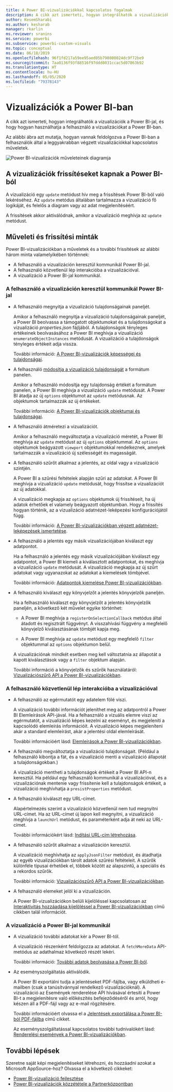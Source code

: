 ```yaml
---
title: A Power BI-vizualizációkkal kapcsolatos fogalmak
description: A cikk azt ismerteti, hogyan integrálhatók a vizualizációk a Power BI-jal, és hogy hogyan használhatja a felhasználó a vizualizációkat a Power BI-ban.
author: KesemSharabi
ms.author: kesharab
manager: rkarlin
ms.reviewer: sranins
ms.service: powerbi
ms.subservice: powerbi-custom-visuals
ms.topic: conceptual
ms.date: 06/18/2019
ms.openlocfilehash: 96f1fd217a59ee95aed05b790800024dc9f72be9
ms.sourcegitcommit: 7aa0136f93f88516f97ddd8031ccac5d07863b92
ms.translationtype: HT
ms.contentlocale: hu-HU
ms.lasthandoff: 05/05/2020
ms.locfileid: "79378143"
---
```

# <a name="visuals-in-power-bi"></a>Vizualizációk a Power BI-ban

A cikk azt ismerteti, hogyan integrálhatók a vizualizációk a Power BI-jal, és hogy hogyan használhatja a felhasználó a vizualizációkat a Power BI-ban. 

Az alábbi ábra azt mutatja, hogyan vannak feldolgozva a Power BI-ban a felhasználók által a leggyakrabban végzett vizualizációkkal kapcsolatos műveletek.

![Power BI-vizualizációk műveleteinek diagramja](media/power-bi-visuals-concept/visual-concept.svg)

## <a name="visuals-get-updates-from-power-bi"></a>A vizualizációk frissítéseket kapnak a Power BI-ból

A vizualizáció egy `update` metódust hív meg a frissítések Power BI-ból való lekéréséhez. Az `update` metódus általában tartalmazza a vizualizáció fő logikáját, és felelős a diagram vagy az adat megjelenítéséért.

A frissítések akkor aktiválódnak, amikor a vizualizáció meghívja az `update` metódust.

## <a name="action-and-update-patterns"></a>Műveleti és frissítési minták

Power BI-vizualizációkban a műveletek és a további frissítések az alábbi három minta valamelyikében történnek:

* A felhasználó a vizualizáción keresztül kommunikál Power BI-jal.
* A felhasználó közvetlenül lép interakcióba a vizualizációval.
* A vizualizáció a Power BI-jal kommunikál.

### <a name="user-interacts-with-a-visual-through-power-bi"></a>A felhasználó a vizualizáción keresztül kommunikál Power BI-jal

* A felhasználó megnyitja a vizualizáció tulajdonságainak paneljét.

    Amikor a felhasználó megnyitja a vizualizáció tulajdonságainak paneljét, a Power BI beolvassa a támogatott objektumokat és a tulajdonságokat a vizualizáció *properties.json* fájljából. A tulajdonságok tényleges értékeinek beolvasásához a Power BI meghívja a vizualizáció `enumerateObjectInstances` metódusát. A vizualizáció a tulajdonságok tényleges értékeit adja vissza.

    További információ: [A Power BI-vizualizációk képességei és tulajdonságai](capabilities.md).

* A felhasználó [módosítja a vizualizáció tulajdonságát](../../visuals/power-bi-visualization-customize-title-background-and-legend.md) a formátum panelen.

    Amikor a felhasználó módosítja egy tulajdonság értékét a formátum panelen, a Power BI meghívja a vizualizáció `update` metódusát. A Power BI átadja az új `options` objektumot az `update` metódusnak. Az objektumok tartalmazzák az új értékeket.

    További információ: [A Power BI-vizualizációk objektumai és tulajdonságai](objects-properties.md).

* A felhasználó átméretezi a vizualizációt.

    Amikor a felhasználó megváltoztatja a vizualizáció méretét, a Power BI meghívja az `update` metódust az új `options` objektummal. Az `options` objektumok beágyazott `viewport` objektumokkal rendelkeznek, amelyek tartalmazzák a vizualizáció új szélességét és magasságát.

* A felhasználó szűrőt alkalmaz a jelentés, az oldal vagy a vizualizáció szintjén.

    A Power BI a szűrési feltételek alapján szűri az adatokat. A Power BI meghívja a vizualizáció `update` metódusát, hogy frissítse a vizualizációt az új adatokkal.

    A vizualizáció megkapja az `options` objektumok új frissítéseit, ha új adatok érhetőek el valamely beágyazott objektumban. Hogy a frissítés hogyan történik, az a vizualizáció adatnézet-leképezési konfigurációjától függ.

    További információ: [A Power BI-vizualizációkban végzett adatnézet-leképezések ismertetése](dataview-mappings.md).

* A felhasználó a jelentés egy másik vizualizációjában kiválaszt egy adatpontot.

    Ha a felhasználó a jelentés egy másik vizualizációjában kiválaszt egy adatpontot, a Power BI kiemeli a kiválasztott adatpontokat, és meghívja a vizualizáció `update` metódusát. A vizualizáció megkapja az új szűrt adatokat vagy ugyanazokat az adatokat a kiemelések tömbjével.

    További információ: [Adatpontok kiemelése Power BI-vizualizációkban](highlight.md).

* A felhasználó kiválaszt egy könyvjelzőt a jelentés könyvjelzők paneljén.

    Ha a felhasználó kiválaszt egy könyvjelzőt a jelentés könyvjelzők paneljén, a következő két művelet egyike történhet:

    * A Power BI meghívja a `registerOnSelectionCallback` metódus által átadott és regisztrált függvényt. A visszahívási függvény a megfelelő könyvjelző kiválasztásának tömbjét kapja meg.

    * A Power BI meghívja az `update` metódust egy megfelelő `filter` objektummal az `options` objektumon belül.

    A vizualizációnak mindkét esetben meg kell változtatnia az állapotát a kapott kiválasztások vagy a `filter` objektum alapján.

    További információ a könyvjelzők és szűrők használatáról: [Vizualizációszűrő API a Power BI-vizualizációkban](filter-api.md).

### <a name="user-interacts-with-the-visual-directly"></a>A felhasználó közvetlenül lép interakcióba a vizualizációval

* A felhasználó az egérmutatót egy adatelem fölé viszi.

    A vizualizáció további információt jeleníthet meg az adatpontról a Power BI Elemleírások API-jával. Ha a felhasználó a vizuális elemre viszi az egérmutatót, a vizualizáció képes kezelni az eseményt, és megjeleníti a kapcsolódó elemleírás információit. A vizualizáció képes megjeleníteni akár a standard elemleírást, akár a jelentési oldal elemleírását.

    További információért lásd: [Elemleírások a Power BI-vizualizációkban](add-tooltips.md).

* A felhasználó megváltoztatja a vizualizáció tulajdonságait. (Például a felhasználó kibontja a fát, és a vizualizáció menti a vizualizáció állapotát a tulajdonságokban.)

    A vizualizáció mentheti a tulajdonságok értékeit a Power BI API-n keresztül. Ha például egy felhasználó kommunikál a vizualizációval, és a vizualizációnak mentenie vagy frissítenie kell a tulajdonságok értékeit, a vizualizáció meghívhatja a `presistProperties` metódust.

* A felhasználó kiválaszt egy URL-címet.

    Alapértelmezés szerint a vizualizáció közvetlenül nem tud megnyitni URL-címet. Ha az URL-címet új lapon kell megnyitni, a vizualizáció meghívja a `launchUrl` metódust, és paraméterként adja át neki az URL-címet.

    További információkért lásd: [Indítási URL-cím létrehozása](launch-url.md).

* A felhasználó szűrőt alkalmaz a vizualizáción keresztül.

    A vizualizáció meghívhatja az `applyJsonFilter` metódust, és átadhatja az egyéb vizualizációkban tárolt adatok szűrési feltételeit. A szűrők különféle típusai érhetőek el, többek között az alapszintű, a speciális és a rekordos szűrők.

    További információ: [Vizualizációszűrő API a Power BI-vizualizációkban](filter-api.md).

* A felhasználó elemeket jelöl ki a vizualizáción.

    A Power BI-vizualizációkon belüli kijelöléssel kapcsolatosan az [Interaktivitás hozzáadása kijelöléssel a Power BI-vizualizációkban](selection-api.md) című cikkben talál információt.

### <a name="visual-interacts-with-power-bi"></a>A vizualizáció a Power BI-jal kommunikál

* A vizualizáció további adatokat kér a Power BI-tól.

    A vizualizáció részenként feldolgozza az adatokat. A `fetchMoreData` API-metódus az adathalmaz következő részét lekéri.

    További információ: [További adatok beolvasása a Power BI-ból](fetch-more-data.md).

* Az eseményszolgáltatás aktiválódik.

    A Power BI exportálni tudja a jelentéseket PDF-fájlba, vagy elküldheti e-mailben (csak a tanúsítvánnyal rendelkező vizualizációknál). A vizualizáció az Események renderelése API hívásával értesíti a Power BI-t a megjelenítésre való előkészítés befejeződéséről és arról, hogy készen áll a PDF-fájl vagy az e-mail rögzítésére.

    További információért olvassa el a [Jelentések exportálása a Power BI-ból PDF-fájlba](../../consumer/end-user-pdf.md) című cikket.

    Az eseményszolgáltatással kapcsolatos további tudnivalókért lásd: [Renderelési események a Power BI-vizualizációkban](event-service.md).

## <a name="next-steps"></a>További lépések

Szeretne saját képi megjelenítéseket létrehozni, és hozzáadni azokat a Microsoft AppSource-hoz? Olvassa el a következő cikkeket:

* [Power BI-vizualizáció fejlesztése](./custom-visual-develop-tutorial.md)
* [Power BI-vizualizációk közzététele a Partnerközpontban](office-store.md)
